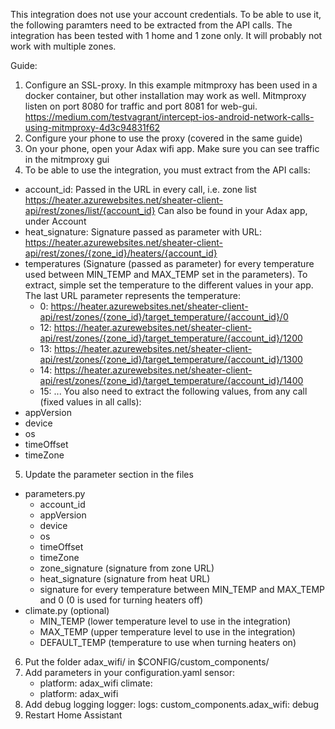 This integration does not use your account credentials. To be able to use it, the following paramters need to be extracted from the API calls.
The integration has been tested with 1 home and 1 zone only. It will probably not work with multiple zones.

Guide:
1. Configure an SSL-proxy. In this example mitmproxy has been used in a docker container, but other installation may work as well. Mitmproxy listen on port 8080 for traffic and port 8081 for web-gui. https://medium.com/testvagrant/intercept-ios-android-network-calls-using-mitmproxy-4d3c94831f62
2. Configure your phone to use the proxy (covered in the same guide)
3. On your phone, open your Adax wifi app. Make sure you can see traffic in the mitmproxy gui
4. To be able to use the integration, you must extract from the API calls:
- account_id: Passed in the URL in every call, i.e. zone list https://heater.azurewebsites.net/sheater-client-api/rest/zones/list/{account_id} Can also be found in your Adax app, under Account
- heat_signature: Signature passed as parameter with URL: https://heater.azurewebsites.net/sheater-client-api/rest/zones/{zone_id}/heaters/{account_id}
- temperatures (Signature (passed as parameter) for every temperature used between MIN_TEMP and MAX_TEMP set in the parameters). To extract, simple set the temperature to the different values in your app. The last URL parameter represents the temperature:
  - 0: https://heater.azurewebsites.net/sheater-client-api/rest/zones/{zone_id}/target_temperature/{account_id}/0
  - 12: https://heater.azurewebsites.net/sheater-client-api/rest/zones/{zone_id}/target_temperature/{account_id}/1200
  - 13: https://heater.azurewebsites.net/sheater-client-api/rest/zones/{zone_id}/target_temperature/{account_id}/1300
  - 14: https://heater.azurewebsites.net/sheater-client-api/rest/zones/{zone_id}/target_temperature/{account_id}/1400
  - 15: ...
You also need to extract the following values, from any call (fixed values in all calls):
- appVersion
- device
- os
- timeOffset
- timeZone
5. Update the parameter section in the files 
- parameters.py
	- account_id
	- appVersion
	- device
	- os
	- timeOffset
	- timeZone
	- zone_signature (signature from zone URL)
	- heat_signature (signature from heat URL)
	- signature for every temperature between MIN_TEMP and MAX_TEMP and 0 (0 is used for turning heaters off)
- climate.py (optional)
	- MIN_TEMP (lower temperature level to use in the integration)
	- MAX_TEMP (upper temperature level to use in the integration)
	- DEFAULT_TEMP (temperature to use when turning heaters on)
6. Put the folder adax_wifi/ in $CONFIG/custom_components/
7. Add parameters in your configuration.yaml
 sensor:
   - platform: adax_wifi
 climate:
   - platform: adax_wifi
8. Add debug logging
 logger:
   logs:
     custom_components.adax_wifi: debug
9. Restart Home Assistant